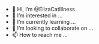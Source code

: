 - 👋 Hi, I’m @ElizaCatIllness
- 👀 I’m interested in ...
- 🌱 I’m currently learning ...
- 💞️ I’m looking to collaborate on ...
- 📫 How to reach me ...

<!---
ElizaCatIllness/ElizaCatIllness is a ✨ special ✨ repository because its `README.md` (this file) appears on your GitHub profile.
You can click the Preview link to take a look at your changes.
--->
